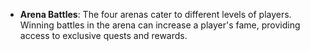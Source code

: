 - **Arena Battles**: The four arenas cater to different levels of players. Winning battles in the arena can increase a player's fame, providing access to exclusive quests and rewards.
